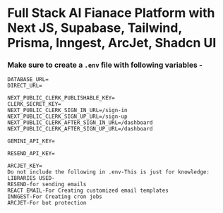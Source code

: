 # Full Stack AI Fianace Platform with Next JS, Supabase, Tailwind, Prisma, Inngest, ArcJet, Shadcn UI 


### Make sure to create a `.env` file with following variables -

```
DATABASE_URL=
DIRECT_URL=

NEXT_PUBLIC_CLERK_PUBLISHABLE_KEY=
CLERK_SECRET_KEY=
NEXT_PUBLIC_CLERK_SIGN_IN_URL=/sign-in
NEXT_PUBLIC_CLERK_SIGN_UP_URL=/sign-up
NEXT_PUBLIC_CLERK_AFTER_SIGN_IN_URL=/dashboard
NEXT_PUBLIC_CLERK_AFTER_SIGN_UP_URL=/dashboard

GEMINI_API_KEY=

RESEND_API_KEY=

ARCJET_KEY=
Do not include the following in .env-This is just for knowledge:
LIBRARIES USED-
RESEND-for sending emails
REACT EMAIL-For Creating customized email templates
INNGEST-For Creating cron jobs
ARCJET-For bot protection
```
